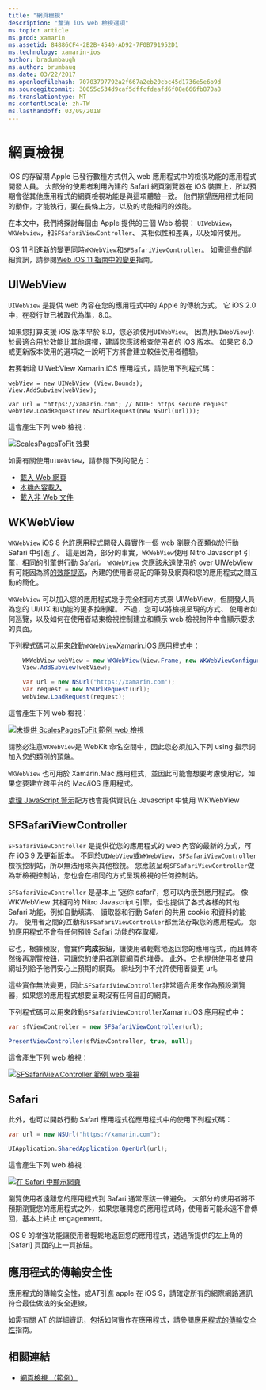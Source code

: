 ```yaml
---
title: "網頁檢視"
description: "釐清 iOS web 檢視選項"
ms.topic: article
ms.prod: xamarin
ms.assetid: 84886CF4-2B2B-4540-AD92-7F0B791952D1
ms.technology: xamarin-ios
author: bradumbaugh
ms.author: brumbaug
ms.date: 03/22/2017
ms.openlocfilehash: 70703797792a2f667a2eb20cbc45d1736e5e6b9d
ms.sourcegitcommit: 30055c534d9caf5dffcfdeafd6f08e666fb870a8
ms.translationtype: MT
ms.contentlocale: zh-TW
ms.lasthandoff: 03/09/2018
---
```

# <a name="web-views"></a>網頁檢視

IOS 的存留期 Apple 已發行數種方式併入 web 應用程式中的檢視功能的應用程式開發人員。 大部分的使用者利用內建的 Safari 網頁瀏覽器在 iOS 裝置上，所以預期會從其他應用程式的網頁檢視功能是與這項體驗一致。 他們期望應用程式相同的動作，才能執行，要在長條上方，以及的功能相同的效能。

在本文中，我們將探討每個由 Apple 提供的三個 Web 檢視： `UIWebView`， `WKWebview`，和`SFSafariViewController`、 其相似性和差異，以及如何使用。 

iOS 11 引進新的變更同時`WKWebView`和`SFSafariViewController`。 如需這些的詳細資訊，請參閱[Web iOS 11 指南中的變更](~/ios/platform/introduction-to-ios11/web.md)指南。

## <a name="uiwebview"></a>UIWebView

`UIWebView` 是提供 web 內容在您的應用程式中的 Apple 的傳統方式。 它 iOS 2.0 中，在發行並已被取代為準，8.0。

如果您打算支援 iOS 版本早於 8.0，您必須使用`UIWebView`。 因為用`UIWebView`小於最適合用於效能比其他選擇，建議您應該檢查使用者的 iOS 版本。 如果它 8.0 或更新版本使用的選項之一說明下方將會建立較佳使用者體驗。
 
若要新增 UIWebView Xamarin.iOS 應用程式，請使用下列程式碼：
 
```
webView = new UIWebView (View.Bounds);
View.AddSubview(webView);

var url = "https://xamarin.com"; // NOTE: https secure request
webView.LoadRequest(new NSUrlRequest(new NSUrl(url)));
```

這會產生下列 web 檢視：

[![](uiwebview-images/webview.png "ScalesPagesToFit 效果")](uiwebview-images/webview.png#lightbox)

如需有關使用`UIWebView`，請參閱下列的配方：


- [載入 Web 網頁](https://developer.xamarin.com/recipes/ios/content_controls/web_view/load_a_web_page/)
- [本機內容載入](https://developer.xamarin.com/recipes/ios/content_controls/web_view/load_local_content/)
- [載入非 Web 文件](https://developer.xamarin.com/recipes/ios/content_controls/web_view/load_non-web_documents/)

## <a name="wkwebview"></a>WKWebView

`WKWebView` iOS 8 允許應用程式開發人員實作一個 web 瀏覽介面類似於行動 Safari 中引進了。 這是因為，部分的事實，`WKWebView`使用 Nitro Javascript 引擎，相同的引擎供行動 Safari。 `WKWebView` 您應該永遠使用的 over UIWebView 有可能因為將[的效能提高](http://blog.initlabs.com/post/100113463211/wkwebview-vs-uiwebview)，內建的使用者易記的筆勢及網頁和您的應用程式之間互動的簡化。
  
`WKWebView` 可以加入您的應用程式幾乎完全相同方式來 UIWebView，但開發人員為您的 UI/UX 和功能的更多控制權。 不過，您可以將檢視呈現的方式、 使用者如何巡覽，以及如何在使用者結束檢視控制建立和顯示 web 檢視物件中會顯示要求的頁面。  

下列程式碼可以用來啟動`WKWebView`Xamarin.iOS 應用程式中：

```csharp
    WKWebView webView = new WKWebView(View.Frame, new WKWebViewConfiguration());
    View.AddSubview(webView);

    var url = new NSUrl("https://xamarin.com");
    var request = new NSUrlRequest(url);
    webView.LoadRequest(request);
```

這會產生下列 web 檢視：

[![](uiwebview-images/wkwebview.png "未提供 ScalesPagesToFit 範例 web 檢視")](uiwebview-images/wkwebview.png#lightbox)

請務必注意`WKWebView`是 WebKit 命名空間中，因此您必須加入下列 using 指示詞加入您的類別的頂端。

`WKWebView` 也可用於 Xamarin.Mac 應用程式，並因此可能會想要考慮使用它，如果您要建立跨平台的 Mac/iOS 應用程式。

[處理 JavaScript 警示](https://developer.xamarin.com/recipes/ios/content_controls/web_view/handle_javascript_alerts/)配方也會提供資訊在 Javascript 中使用 WKWebView

<a name="safariviewcontroller" />

## <a name="sfsafariviewcontroller"></a>SFSafariViewController
 
 `SFSafariViewController` 是提供從您的應用程式的 web 內容的最新的方式，可在 iOS 9 及更新版本。 不同於`UIWebView`或`WKWebView`，`SFSafariViewController`檢視控制站，所以無法用來與其他檢視。 您應該呈現`SFSafariViewController`做為新檢視控制站，您也會在相同的方式呈現檢視的任何控制站。
 
 `SFSafariViewController` 是基本上 '迷你 safari'，您可以內嵌到應用程式。 像 WKWebView 其相同的 Nitro Javascript 引擎，但也提供了各式各樣的其他 Safari 功能，例如自動填滿、 讀取器和行動 Safari 的共用 cookie 和資料的能力。 使用者之間的互動和`SFSafariViewController`都無法存取您的應用程式。 您的應用程式不會有任何預設 Safari 功能的存取權。
 
它也，根據預設，會實作**完成**按鈕，讓使用者輕鬆地返回您的應用程式，而且轉寄然後再瀏覽按鈕，可讓您的使用者瀏覽網頁的堆疊。 此外，它也提供使用者使用網址列給予他們安心上預期的網頁。 網址列中不允許使用者變更 url。 

這些實作無法變更，因此`SFSafariViewController`非常適合用來作為預設瀏覽器，如果您的應用程式想要呈現沒有任何自訂的網頁。

下列程式碼可以用來啟動`SFSafariViewController`Xamarin.iOS 應用程式中：

```csharp
var sfViewController = new SFSafariViewController(url);

PresentViewController(sfViewController, true, null);
```

這會產生下列 web 檢視：

[![](uiwebview-images/sfsafariviewcontroller.png "SFSafariViewController 範例 web 檢視")](uiwebview-images/sfsafariviewcontroller.png#lightbox)

## <a name="safari"></a>Safari

此外，也可以開啟行動 Safari 應用程式從應用程式中的使用下列程式碼：

```csharp
var url = new NSUrl("https://xamarin.com");

UIApplication.SharedApplication.OpenUrl(url);

```

這會產生下列 web 檢視：

[![](uiwebview-images/safari.png "在 Safari 中顯示網頁")](uiwebview-images/safari.png#lightbox)

瀏覽使用者遠離您的應用程式到 Safari 通常應該一律避免。 大部分的使用者將不預期瀏覽您的應用程式之外，如果您離開您的應用程式時，使用者可能永遠不會傳回，基本上終止 engagement。

iOS 9 的增強功能讓使用者輕鬆地返回您的應用程式，透過所提供的左上角的 [Safari] 頁面的上一頁按鈕。

## <a name="app-transport-security"></a>應用程式的傳輸安全性

應用程式的傳輸安全性，或*AT*引進 apple 在 iOS 9，請確定所有的網際網路通訊符合最佳做法的安全連線。

如需有關 AT 的詳細資訊，包括如何實作在應用程式，請參閱[應用程式的傳輸安全性](~/ios/app-fundamentals/ats.md)指南。

## <a name="related-links"></a>相關連結

- [網頁檢視 （範例）](https://developer.xamarin.com/samples/monotouch/WebView/)
